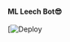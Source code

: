 #### ML Leech Bot😎

[![Deploy](https://heroku.com/deploy?template=https://github.com/Thor-Ragnarok/ML-Leecher)
